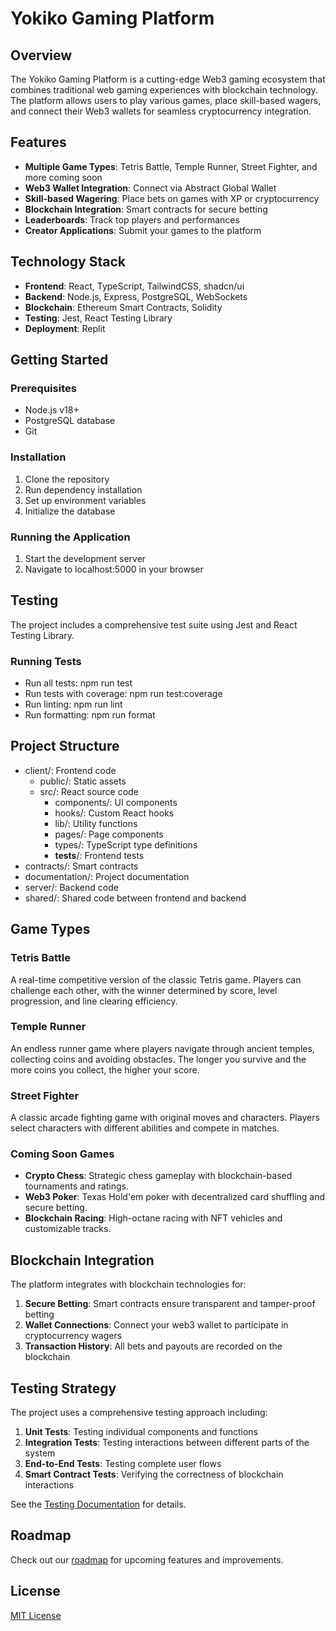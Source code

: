 # Yokiko Gaming Platform

## Overview

The Yokiko Gaming Platform is a cutting-edge Web3 gaming ecosystem that combines traditional web gaming experiences with blockchain technology. The platform allows users to play various games, place skill-based wagers, and connect their Web3 wallets for seamless cryptocurrency integration.

## Features

- **Multiple Game Types**: Tetris Battle, Temple Runner, Street Fighter, and more coming soon
- **Web3 Wallet Integration**: Connect via Abstract Global Wallet
- **Skill-based Wagering**: Place bets on games with XP or cryptocurrency
- **Blockchain Integration**: Smart contracts for secure betting
- **Leaderboards**: Track top players and performances
- **Creator Applications**: Submit your games to the platform

## Technology Stack

- **Frontend**: React, TypeScript, TailwindCSS, shadcn/ui
- **Backend**: Node.js, Express, PostgreSQL, WebSockets
- **Blockchain**: Ethereum Smart Contracts, Solidity
- **Testing**: Jest, React Testing Library
- **Deployment**: Replit
## Getting Started

### Prerequisites

- Node.js v18+
- PostgreSQL database
- Git

### Installation

1. Clone the repository
2. Run dependency installation
3. Set up environment variables
4. Initialize the database

### Running the Application

1. Start the development server
2. Navigate to localhost:5000 in your browser

## Testing

The project includes a comprehensive test suite using Jest and React Testing Library.

### Running Tests

- Run all tests: npm run test
- Run tests with coverage: npm run test:coverage
- Run linting: npm run lint
- Run formatting: npm run format

## Project Structure

- client/: Frontend code
  - public/: Static assets
  - src/: React source code
    - components/: UI components
    - hooks/: Custom React hooks
    - lib/: Utility functions
    - pages/: Page components
    - types/: TypeScript type definitions
    - __tests__/: Frontend tests
- contracts/: Smart contracts
- documentation/: Project documentation
- server/: Backend code
- shared/: Shared code between frontend and backend

## Game Types

### Tetris Battle

A real-time competitive version of the classic Tetris game. Players can challenge each other, with the winner determined by score, level progression, and line clearing efficiency.

### Temple Runner

An endless runner game where players navigate through ancient temples, collecting coins and avoiding obstacles. The longer you survive and the more coins you collect, the higher your score.

### Street Fighter

A classic arcade fighting game with original moves and characters. Players select characters with different abilities and compete in matches.

### Coming Soon Games

- **Crypto Chess**: Strategic chess gameplay with blockchain-based tournaments and ratings.
- **Web3 Poker**: Texas Hold'em poker with decentralized card shuffling and secure betting.
- **Blockchain Racing**: High-octane racing with NFT vehicles and customizable tracks.

## Blockchain Integration

The platform integrates with blockchain technologies for:

1. **Secure Betting**: Smart contracts ensure transparent and tamper-proof betting
2. **Wallet Connections**: Connect your web3 wallet to participate in cryptocurrency wagers
3. **Transaction History**: All bets and payouts are recorded on the blockchain

## Testing Strategy

The project uses a comprehensive testing approach including:

1. **Unit Tests**: Testing individual components and functions
2. **Integration Tests**: Testing interactions between different parts of the system
3. **End-to-End Tests**: Testing complete user flows
4. **Smart Contract Tests**: Verifying the correctness of blockchain interactions

See the [Testing Documentation](documentation/testing.md) for details.

## Roadmap

Check out our [roadmap](documentation/todo_and_backlog.md) for upcoming features and improvements.

## License

[MIT License](LICENSE)
